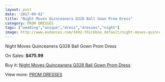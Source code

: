 ```yaml
---
layout: post
date: '2017-09-02'
title: "Night Moves Quinceanera Q328 Ball Gown Prom Dress"
category: PROM DRESSES
tags: ["wedding","unique","dress","dresses","night"]
image: http://www.eudances.com/3492-thickbox_default/night-moves-quinceanera-q328-ball-gown-prom-dress.jpg
---
```

Night Moves Quinceanera Q328 Ball Gown Prom Dress

On Sales: **$475.99**
<a href="https://www.eudances.com/en/prom-dresses/1175-night-moves-quinceanera-q328-ball-gown-prom-dress.html"><amp-img layout="responsive" width="600" height="600" src="//www.eudances.com/3492-thickbox_default/night-moves-quinceanera-q328-ball-gown-prom-dress.jpg" alt="Night Moves Quinceanera Q328 Ball Gown Prom Dress 0" /></a>
<a href="https://www.eudances.com/en/prom-dresses/1175-night-moves-quinceanera-q328-ball-gown-prom-dress.html"><amp-img layout="responsive" width="600" height="600" src="//www.eudances.com/3495-thickbox_default/night-moves-quinceanera-q328-ball-gown-prom-dress.jpg" alt="Night Moves Quinceanera Q328 Ball Gown Prom Dress 1" /></a>
<a href="https://www.eudances.com/en/prom-dresses/1175-night-moves-quinceanera-q328-ball-gown-prom-dress.html"><amp-img layout="responsive" width="600" height="600" src="//www.eudances.com/3494-thickbox_default/night-moves-quinceanera-q328-ball-gown-prom-dress.jpg" alt="Night Moves Quinceanera Q328 Ball Gown Prom Dress 2" /></a>
<a href="https://www.eudances.com/en/prom-dresses/1175-night-moves-quinceanera-q328-ball-gown-prom-dress.html"><amp-img layout="responsive" width="600" height="600" src="//www.eudances.com/3493-thickbox_default/night-moves-quinceanera-q328-ball-gown-prom-dress.jpg" alt="Night Moves Quinceanera Q328 Ball Gown Prom Dress 3" /></a>

Buy it: [Night Moves Quinceanera Q328 Ball Gown Prom Dress](https://www.eudances.com/en/prom-dresses/1175-night-moves-quinceanera-q328-ball-gown-prom-dress.html "Night Moves Quinceanera Q328 Ball Gown Prom Dress")

View more: [PROM DRESSES](https://www.eudances.com/en/13-prom-dresses "PROM DRESSES")